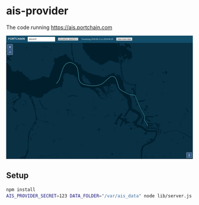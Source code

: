 # ais-provider

The code running https://ais.portchain.com

![Screenshot](screenshot.png "Screenshot")


## Setup

```sh
npm install
AIS_PROVIDER_SECRET=123 DATA_FOLDER="/var/ais_data" node lib/server.js
```
